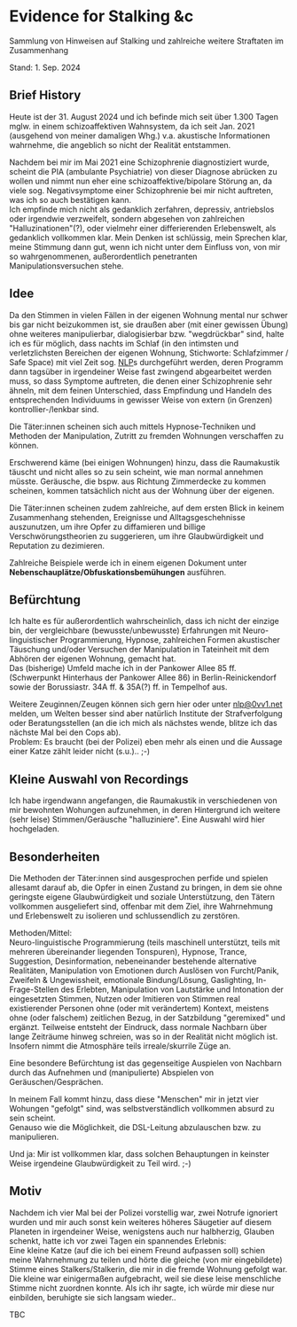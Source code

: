 # Evidence for Stalking &c
  
Sammlung von Hinweisen auf Stalking und zahlreiche weitere Straftaten im
Zusammenhang  
  
Stand: 1. Sep. 2024  
  
## Brief History

Heute ist der 31. August 2024 und ich befinde mich seit über 1.300 Tagen
mglw. in einem schizoaffektiven Wahnsystem, da ich seit Jan. 2021
(ausgehend von meiner damaligen Whg.) v.a. akustische Informationen
wahrnehme, die angeblich so nicht der Realität entstammen.  
  
Nachdem bei mir im Mai 2021 eine Schizophrenie diagnostiziert wurde,
scheint die PIA (ambulante Psychiatrie) von dieser Diagnose abrücken zu
wollen und nimmt nun eher eine schizoaffektive/bipolare Störung an,
da viele sog. Negativsymptome einer Schizophrenie bei mir nicht
auftreten, was ich so auch bestätigen kann.  
Ich empfinde mich nicht als gedanklich zerfahren, depressiv, antriebslos
oder irgendwie verzweifelt, sondern abgesehen von zahlreichen
"Halluzinationen"(?), oder vielmehr einer differierenden Erlebenswelt,
als gedanklich vollkommen klar. Mein Denken ist schlüssig, mein Sprechen
klar, meine Stimmung dann gut, wenn ich nicht unter dem Einfluss von,
von mir so wahrgenommenen, außerordentlich penetranten
Manipulationsversuchen stehe.  
  
## Idee

Da den Stimmen in vielen Fällen in der eigenen Wohnung mental nur schwer
bis gar nicht beizukommen ist, sie draußen aber (mit einer gewissen
Übung) ohne weiteres manipulierbar, dialogisierbar bzw. "wegdrückbar"
sind, halte ich es für möglich, dass nachts im Schlaf (in den intimsten
und verletzlichsten Bereichen der eigenen Wohnung, Stichworte:
Schlafzimmer / Safe Space) mit viel Zeit sog.
[NLP](https://de.wikipedia.org/wiki/Neuro-Linguistisches_Programmieren)s
durchgeführt werden, deren Programm dann tagsüber in irgendeiner Weise
fast zwingend abgearbeitet werden muss, so dass Symptome auftreten,
die denen einer Schizophrenie sehr ähneln, mit dem feinen Unterschied,
dass Empfindung und Handeln des entsprechenden Individuums in gewisser
Weise von extern (in Grenzen) kontrollier-/lenkbar sind.  
  
Die Täter:innen scheinen sich auch mittels Hypnose-Techniken und
Methoden der Manipulation, Zutritt zu fremden Wohnungen verschaffen zu
können.  
  
Erschwerend käme (bei einigen Wohnungen) hinzu, dass die Raumakustik
täuscht und nicht alles so zu sein scheint, wie man normal annehmen
müsste. Geräusche, die bspw. aus Richtung Zimmerdecke zu kommen
scheinen, kommen tatsächlich nicht aus der Wohnung über der eigenen.  
  
Die Täter:innen scheinen zudem zahlreiche, auf dem ersten Blick in
keinem Zusammenhang stehenden, Ereignisse und Alltagsgeschehnisse
auszunutzen, um ihre Opfer zu diffamieren und billige
Verschwörungstheorien zu suggerieren, um ihre Glaubwürdigkeit und
Reputation zu dezimieren.  
  
Zahlreiche Beispiele werde ich in einem eigenen Dokument unter
**Nebenschauplätze/Obfuskationsbemühungen** ausführen.  
  
## Befürchtung

Ich halte es für außerordentlich wahrscheinlich, dass ich nicht der
einzige bin, der vergleichbare (bewusste/unbewusste) Erfahrungen mit
Neuro-linguistischer Programmierung, Hypnose, zahlreichen Formen
akustischer Täuschung und/oder Versuchen der Manipulation in Tateinheit
mit dem Abhören der eigenen Wohnung, gemacht hat.  
Das (bisherige) Umfeld mache ich in der Pankower Allee 85 ff.
(Schwerpunkt Hinterhaus der Pankower Allee 86) in Berlin-Reinickendorf
sowie der Borussiastr. 34A ff. & 35A(?) ff. in Tempelhof aus.  
  
Weitere Zeuginnen/Zeugen können sich gern hier oder unter nlp@0vv1.net
melden, um Welten besser sind aber natürlich Institute der
Strafverfolgung oder Beratungsstellen (an die ich mich als nächstes
wende, blitze ich das nächste Mal bei den Cops ab).  
Problem: Es braucht (bei der Polizei) eben mehr als einen und die
Aussage einer Katze zählt leider nicht (s.u.).. ;-)  
  
## Kleine Auswahl von Recordings

Ich habe irgendwann angefangen, die Raumakustik in verschiedenen von mir
bewohnten Wohungen aufzunehmen, in deren Hintergrund ich weitere
(sehr leise) Stimmen/Geräusche "halluziniere".
Eine Auswahl wird hier hochgeladen.  
  
## Besonderheiten

Die Methoden der Täter:innen sind ausgesprochen perfide und spielen
allesamt darauf ab, die Opfer in einen Zustand zu bringen, in dem sie
ohne geringste eigene Glaubwürdigkeit und soziale Unterstützung, den
Tätern vollkommen ausgeliefert sind, offenbar mit dem Ziel, ihre
Wahrnehmung und Erlebenswelt zu isolieren und schlussendlich zu
zerstören.  
  
Methoden/Mittel:  
Neuro-linguistische Programmierung
(teils maschinell unterstützt, teils mit mehreren übereinander liegenden
Tonspuren),
Hypnose, Trance, Suggestion, Desinformation, nebeneinander bestehende
alternative Realitäten, Manipulation von Emotionen durch Auslösen von
Furcht/Panik, Zweifeln & Ungewissheit, emotionale Bindung/Lösung,
Gaslighting, In-Frage-Stellen des Erlebten, Manipulation von Lautstärke
und Intonation der eingesetzten Stimmen, Nutzen oder Imitieren von
Stimmen real existierender Personen ohne (oder mit verändertem) Kontext,
meistens ohne (oder falschem) zeitlichen Bezug, in der Satzbildung
"geremixed" und ergänzt. Teilweise entsteht der Eindruck, dass normale
Nachbarn über lange Zeiträume hinweg schreien, was so in der Realität
nicht möglich ist.  
Insofern nimmt die Atmosphäre teils irreale/skurrile Züge an.  
  
Eine besondere Befürchtung ist das gegenseitige Auspielen von Nachbarn
durch das Aufnehmen und (manipulierte) Abspielen von
Geräuschen/Gesprächen.  
  
In meinem Fall kommt hinzu, dass diese "Menschen" mir in jetzt vier
Wohungen "gefolgt" sind, was selbstverständlich vollkommen absurd zu
sein scheint.  
Genauso wie die Möglichkeit, die DSL-Leitung abzulauschen bzw. zu 
manipulieren.  
  
Und ja: Mir ist vollkommen klar, dass solchen Behauptungen in keinster
Weise irgendeine Glaubwürdigkeit zu Teil wird. ;-)  
  
## Motiv

Nachdem ich vier Mal bei der Polizei vorstellig war, zwei Notrufe
ignoriert wurden und mir auch sonst kein weiteres höheres Säugetier auf
diesem Planeten in irgendeiner Weise, wenigstens auch nur halbherzig,
Glauben schenkt, hatte ich vor zwei Tagen ein spannendes Erlebnis:  
Eine kleine Katze (auf die ich bei einem Freund aufpassen soll) schien
meine Wahrnehmung zu teilen und hörte die gleiche (von mir eingebildete)
Stimme eines Stalkers/Stalkerin, die mir in die fremde Wohnung gefolgt
war.  
Die kleine war einigermaßen aufgebracht, weil sie diese leise
menschliche Stimme nicht zuordnen konnte. Als ich ihr sagte,
ich würde mir diese nur einbilden, beruhigte sie sich langsam wieder..  
  
TBC

